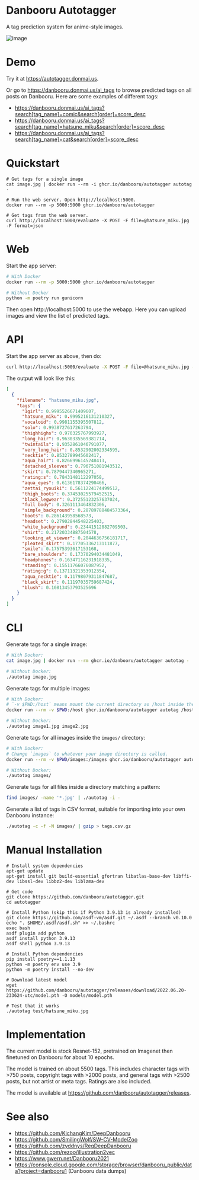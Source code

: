 # Danbooru Autotagger

A tag prediction system for anime-style images.

![image](https://user-images.githubusercontent.com/8430473/176574544-d8ebe9e0-fdf2-4090-8864-b856ce5e3ff9.png)

# Demo

Try it at https://autotagger.donmai.us.

Or go to https://danbooru.donmai.us/ai_tags to browse predicted tags on all posts on
Danbooru. Here are some examples of different tags:

* https://danbooru.donmai.us/ai_tags?search[tag_name]=comic&search[order]=score_desc
* https://danbooru.donmai.us/ai_tags?search[tag_name]=hatsune_miku&search[order]=score_desc
* https://danbooru.donmai.us/ai_tags?search[tag_name]=cat&search[order]=score_desc

# Quickstart

```
# Get tags for a single image
cat image.jpg | docker run --rm -i ghcr.io/danbooru/autotagger autotag -

# Run the web server. Open http://localhost:5000.
docker run --rm -p 5000:5000 ghcr.io/danbooru/autotagger

# Get tags from the web server.
curl http://localhost:5000/evaluate -X POST -F file=@hatsune_miku.jpg -F format=json
```

# Web

Start the app server:

```bash
# With Docker
docker run --rm -p 5000:5000 ghcr.io/danbooru/autotagger

# Without Docker
python -m poetry run gunicorn
```

Then open http://localhost:5000 to use the webapp. Here you can upload images and
view the list of predicted tags.

# API

Start the app server as above, then do:

```bash
curl http://localhost:5000/evaluate -X POST -F file=@hatsune_miku.jpg -F format=json
```

The output will look like this:

```json
[
  {
    "filename": "hatsune_miku.jpg",
    "tags": {
      "1girl": 0.9995526671409607,
      "hatsune_miku": 0.9995216131210327,
      "vocaloid": 0.9981155395507812,
      "solo": 0.9938727617263794,
      "thighhighs": 0.970325767993927,
      "long_hair": 0.9630335569381714,
      "twintails": 0.9352861046791077,
      "very_long_hair": 0.8532902002334595,
      "necktie": 0.8532789945602417,
      "aqua_hair": 0.8266996145248413,
      "detached_sleeves": 0.796751081943512,
      "skirt": 0.7879447340965271,
      "rating:s": 0.7843148112297058,
      "aqua_eyes": 0.6136178374290466,
      "zettai_ryouiki": 0.5611224174499512,
      "thigh_boots": 0.37453025579452515,
      "black_legwear": 0.37255123257637024,
      "full_body": 0.3261113464832306,
      "simple_background": 0.28789788484573364,
      "boots": 0.286143958568573,
      "headset": 0.27902844548225403,
      "white_background": 0.23441512882709503,
      "shirt": 0.21720334887504578,
      "looking_at_viewer": 0.2044636756181717,
      "pleated_skirt": 0.17705336213111877,
      "smile": 0.17575393617153168,
      "bare_shoulders": 0.17370294034481049,
      "headphones": 0.16347116231918335,
      "standing": 0.15511766076087952,
      "rating:g": 0.13711321353912354,
      "aqua_necktie": 0.11798079311847687,
      "black_skirt": 0.11197035759687424,
      "blush": 0.10813453793525696
    }
  }
]
```

# CLI

Generate tags for a single image:

```bash
# With Docker:
cat image.jpg | docker run --rm ghcr.io/danbooru/autotagger autotag -

# Without Docker:
./autotag image.jpg
```

Generate tags for multiple images:

```bash
# With Docker:
# `-v $PWD:/host` means mount the current directory as /host inside the Docker container.
docker run --rm -v $PWD:/host ghcr.io/danbooru/autotagger autotag /host/image1.jpg /host/image2.jpg

# Without Docker:
./autotag image1.jpg image2.jpg
```

Generate tags for all images inside the `images/` directory:

```bash
# With Docker:
# Change `images` to whatever your image directory is called.
docker run --rm -v $PWD/images:/images ghcr.io/danbooru/autotagger autotag /images

# Without Docker:
./autotag images/
```

Generate tags for all files inside a directory matching a pattern:

```bash
find images/ -name '*.jpg' | ./autotag -i -
```

Generate a list of tags in CSV format, suitable for importing into your own Danbooru instance:

```bash
./autotag -c -f -N images/ | gzip > tags.csv.gz
```

# Manual Installation

```
# Install system dependencies
apt-get update
apt-get install git build-essential gfortran libatlas-base-dev libffi-dev libssl-dev libbz2-dev liblzma-dev

# Get code
git clone https://github.com/danbooru/autotagger.git
cd autotagger

# Install Python (skip this if Python 3.9.13 is already installed)
git clone https://github.com/asdf-vm/asdf.git ~/.asdf --branch v0.10.0
echo ". $HOME/.asdf/asdf.sh" >> ~/.bashrc
exec bash
asdf plugin add python
asdf install python 3.9.13
asdf shell python 3.9.13

# Install Python dependencies
pip install poetry==1.1.13
python -m poetry env use 3.9
python -m poetry install --no-dev

# Download latest model
wget https://github.com/danbooru/autotagger/releases/download/2022.06.20-233624-utc/model.pth -O models/model.pth

# Test that it works
./autotag test/hatsune_miku.jpg
```

# Implementation

The current model is stock Resnet-152, pretrained on Imagenet then finetuned
on Danbooru for about 10 epochs.

The model is trained on about 5500 tags. This includes character tags with >750
posts, copyright tags with >2000 posts, and general tags with >2500 posts, but not artist
or meta tags. Ratings are also included.

The model is available at https://github.com/danbooru/autotagger/releases.

# See also

* https://github.com/KichangKim/DeepDanbooru
* https://github.com/SmilingWolf/SW-CV-ModelZoo
* https://github.com/zyddnys/RegDeepDanbooru
* https://github.com/rezoo/illustration2vec
* https://www.gwern.net/Danbooru2021
* https://console.cloud.google.com/storage/browser/danbooru_public/data?project=danbooru1 (Danbooru data dumps)
